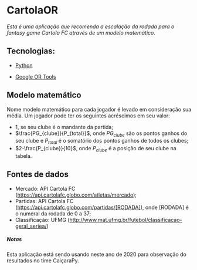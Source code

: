 
# CartolaOR

_Esta é uma aplicação que recomenda a escalação da rodada para o fantasy game Cartola FC através de um modelo matemático._

  

## Tecnologias:

*  [Python](https://www.python.org/)

*  [Google OR Tools](https://developers.google.com/optimization)

## Modelo matemático
Nome modelo matemático para cada jogador é levado em consideração sua média. Um jogador pode ter os seguintes acréscimos em seu valor:
* $1$, se seu clube é o mandante da partida;
* $\frac{PG_{clube}}{P_{total}}$, onde $PG_{clube}$ são os pontos ganhos do seu clube e $P_{total}$ é o somatório dos pontos ganhos de todos os clubes;
* $2-\frac{P_{clube}}{10}$, onde $P_{clube}$ é a posição de seu clube na tabela.

## Fontes de dados
* Mercado: API Cartola FC (https://api.cartolafc.globo.com/atletas/mercado);
* Partidas: API Cartola FC (https://api.cartolafc.globo.com/partidas/[RODADA]), onde [RODADA] é o numeral da rodada de 0 a 37;
* Classificação: UFMG (http://www.mat.ufmg.br/futebol/classificacao-geral_seriea/)

##### Notas

Esta aplicação está sendo usando neste ano de 2020 para observação do resultados no time CaiçaraPy.
